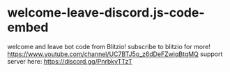 # welcome-leave-discord.js-code-embed
welcome and leave bot code from Blitzio! subscribe to blitzio for more! https://www.youtube.com/channel/UC7BTJ5o_z6dDeFZwjqBtgMQ
support server here: https://discord.gg/PnrbkyTTzT
